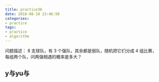 ```yaml
---
title: practice38
date: 2018-08-10 23:46:50
categories:
- practice
tags:
- practice
- algorithm
---
```

问题描述：
8 支球队，有 3 个强队，其余都是弱队，随机把它们分成 4 组比赛，每组两个队，问两强相遇的概率是多大？
<!-- more -->
## y与yu与
